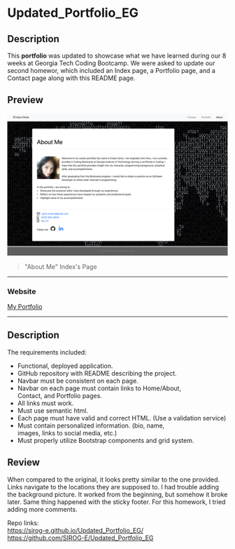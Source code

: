 # Updated_Portfolio_EG

## Description

This **portfolio** was updated to showcase what we have learned during our 8 weeks at Georgia Tech Coding Bootcamp. 
We were asked to update our second homewor, which included an Index page, a Portfolio page, and a Contact page along with this README page.

## Preview

![Project Image](./assets/images/Preview.png)

> "About Me" Index's Page

---

### Website

[My Portfolio](https://sirog-e.github.io/Portfolio_Evelyn_Goris/)



---

## Description

The requirements included:
* Functional, deployed application.
* GitHub repository with README describing the project.
* Navbar must be consistent on each page.
* Navbar on each page must contain links to Home/About,    
  Contact, and Portfolio pages.
* All links must work.
* Must use semantic html.
* Each page must have valid and correct HTML. (Use a validation 
  service)
* Must contain personalized information. (bio, name,  
  images, links to social media, etc.)
* Must properly utilize Bootstrap components and grid system.

## Review

When compared to the original, it looks pretty similar to the one provided. Links navigate to the locations they are supposed to. I had trouble adding the background picture. It worked from the beginning, but somehow it broke later. Same thing happened with the sticky footer. For this homework, I tried adding more comments. 

Repo links: <br> https://sirog-e.github.io/Updated_Portfolio_EG/
<br>
https://github.com/SIROG-E/Updated_Portfolio_EG